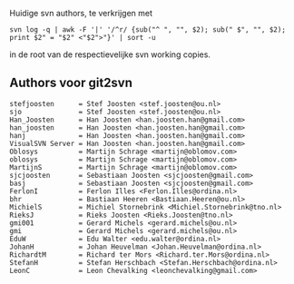 Huidige svn authors, te verkrijgen met

    svn log -q | awk -F '|' '/^r/ {sub("^ ", "", $2); sub(" $", "", $2); print $2" = "$2" <"$2">"}' | sort -u
in de root van de respectievelijke svn working copies.


## Authors voor git2svn

    stefjoosten      = Stef Joosten <stef.joosten@ou.nl>
    sjo              = Stef Joosten <stef.joosten@ou.nl>
    Han_Joosten      = Han Joosten <han.joosten.han@gmail.com>
    han_joosten      = Han Joosten <han.joosten.han@gmail.com>
    hanj             = Han Joosten <han.joosten.han@gmail.com>
    VisualSVN Server = Han Joosten <han.joosten.han@gmail.com>
    Oblosys          = Martijn Schrage <martijn@oblomov.com>
    oblosys          = Martijn Schrage <martijn@oblomov.com>
    MartijnS         = Martijn Schrage <martijn@oblomov.com>
    sjcjoosten       = Sebastiaan Joosten <sjcjoosten@gmail.com>
    basj             = Sebastiaan Joosten <sjcjoosten@gmail.com>
    FerlonI          = Ferlon Illes <Ferlon.Illes@ordina.nl>
    bhr              = Bastiaan Heeren <Bastiaan.Heeren@ou.nl>
    MichielS         = Michiel Stornebrink <Michiel.Stornebrink@tno.nl>
    RieksJ           = Rieks Joosten <Rieks.Joosten@tno.nl>
    gmi001           = Gerard Michels <gerard.michels@ou.nl>
    gmi              = Gerard Michels <gerard.michels@ou.nl>
    EduW             = Edu Walter <edu.walter@ordina.nl>
    JohanH           = Johan Heuvelman <Johan.Heuvelman@ordina.nl>
    RichardtM        = Richard ter Mors <Richard.ter.Mors@ordina.nl>
    StefanH          = Stefan Herschbach <Stefan.Herschbach@ordina.nl>
    LeonC            = Leon Chevalking <leonchevalking@gmail.com>